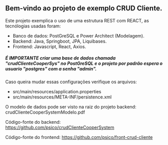 ## Bem-vindo ao projeto de exemplo CRUD Cliente.

Este projeto exemplica o uso de uma estrutura REST com REACT, as tecnólogias usadas foram:
- Banco de dados: PostGreSQL e Power Architect (Modelagem).
- Backend: Java, Springboot, JPA, Liquibases.
- Frontend: Javascript, React, Axios.


##### É IMPORTANTE criar uma base de dados chamada "crudClienteCooperSys" no PostGreSQL e o projeto por padrão espera o usuario "postgres" com a senha "admin".
Caso queira mudar essas configurações verifique os arquivos:
- src/main/resources/application.properties
- src/main/resources/META-INF/persistence.xml

O modelo de dados pode ser visto na raiz do projeto backend:
crudClienteCooperSystemModelo.pdf

Código-fonte do backend: 
https://github.com/psico/crudClienteCooperSystem

Código-fonte do frontend: 
https://github.com/psico/front-crud-cliente
